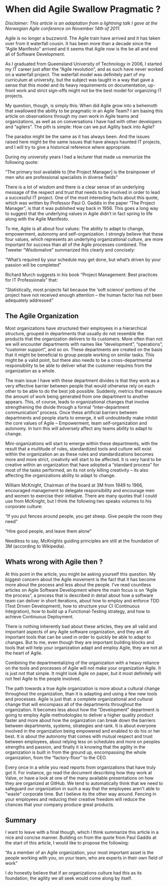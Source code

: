 When did Agile Swallow Pragmatic ?
==================================

_Disclaimer: This article is an adaptation from a lightning talk I gave at the Norwegian Agile conference on November 14th of 2011._

Agile is no longer a buzzword. The Agile train have arrived and it has taken over from it waterfall cousin. It has been more than a decade since the “Agile Manifesto” arrived and it seems that Agile now is the be all and end all of Software Development. 

As I graduated from Queensland University of Technology in 2006, I started my IT career just after the “Agile revolution”, and as such have never worked on a waterfall project. The waterfall model was definitely part of my curriculum at university, but the subject was taught in a way that gave a sense that this model and its heavy requirements on documentation, up-front work and strict sign-offs might not be the best model for organizing IT projects. 

My question, though, is simply this: When did Agile grow into a behemoth that swallowed the ability to be pragmatic in an Agile Team? I am basing this article on observations through my own work in Agile teams and organizations, as well as on conversations I have had with other developers and “agilers”. The pith is simple: How can we put Agility back into Agile? 

The paradox might be the same as it has always been. And the issues raised here might be the same issues that have always haunted IT projects, and I will try to give a historical reference where appropriate. 

During my university years I had a lecturer that made us memorize the following quote: 

  “The primary tool available to [the Project Manager] is the brainpower of men who are professional  specialists in diverse fields”

There is a lot of wisdom and there is a clear sense of an underlying message of the respect and trust that needs to be involved in order to lead a successful IT project. One of the most interesting facts about this quote, which was written by Professor Paul O. Gaddis in the paper “The Project Manager”, is that it was published way back in 1956. This goes a long way to suggest that the underlying values in Agile didn’t in fact spring to life along with the Agile Manifesto. 

To me, Agile is all about four values: The ability to adapt to change, empowerment, autonomy and self-organization. I strongly believe that these four values, which represents an underlying organizational culture, are more important for success than all of the Agile processes combined. The Tweeter “Wisdomalive” summarized this clearly and concisely: 

  “What’s required by your schedule may get done, but what’s driven by your passion will be completed”

Richard Murch suggests in his book “Project Management: Best practices for IT Professionals” that: 

  “Statistically, most projects fail because the ‘soft science’ portions of the project have not received enough attention – the human factor has not been adequately addressed” 

The Agile Organization
----------------------

Most organizations have structured their employees in a hierarchical structure, grouped in departments that usually do not resemble the products that the organization delivers to its customers. More often than not we will encounter departments with names like “development”, “operations”, “customer support”, and so on. These departments are created on the basis that it might be beneficial to group people working on similar tasks. This might be a valid point, but there also needs to be a cross-departmental responsibility to be able to deliver what the customer requires from the organization as a whole. 

The main issue I have with these department divides is that they work as a very effective barrier between people that would otherwise rely on each other to be able to do the best job possible. Suddenly, metrics that measure the amount of work being generated from one department to another appears. This, of course, leads to organizational changes that involve strengthening the divide through a formal “inter-department communication” process. Once these artificial barriers between departments and people starts to emerge, it will undoubtedly make inhibit the core values of Agile – Empowerment, team self-organization and autonomy. In turn this will adversely affect any teams ability to adapt to change. 

Mini-organizations will start to emerge within these departments, with the result that a multitude of rules, standardized tools and culture will exist within the organization an as these rules and standardizations becomes more and more strict, creativity will start to be affected. It is very hard to be creative within an organization that have adopted a “standard process” for most of the tasks performed, an its not only killing creativity – its also affecting the organizations ability to adapt to change.  

William McKnight, Chairman of the board at 3M from 1949 to 1966, encouraged management to delegate responsibility and encourage men and women to exercise their initiative.  There are many quotes that I could use from McKnight, but I think the following two speaks volumes to his corporate culture: 

  “If you put fences around people, you get sheep. Give people the room they need”

  “Hire good people, and leave them alone”

Needless to say, McKnights guiding principles are still at the foundation of 3M (according to Wikipedia).

Whats wrong with Agile then ? 
-----------------------------

At this point in the article, you might be asking yourself this question. My biggest concern about the Agile movement is the fact that it has become more about the process and less about the people. I’ve read countless articles on Agile Software Development where the main focus is on “Agile the process”, a process that is described in detail about how a software team can deliver in short iterations, about how to employ and enforce TDD (Test Driven Development), how to structure your CI (Continuous Integration), how to build up a Functional-Testing strategy, and how to achieve Continuous Deployment. 

There is nothing inherently bad about these articles, they are all valid and important aspects of any Agile software organization, and they are all important tools that can be used in order to quickly be able to adapt to changes. But to me, even though they are important building blocks and tools that will help your organization adapt and employ Agile, they are not at the heart of Agile.  

Combining the departmentalizing of the organization with a heavy reliance on the tools and processes of Agile will not make your organization Agile. It is just not that simple. It might look Agile on paper, but it most definitely will not feel Agile to the people involved. 

The path towards a true Agile organization is more about a cultural change throughout the organization, than it is adapting and using a few new tools and processes. Agile is just that: a complete organizational and cultural change that will encompass all of the departments throughout the organization. It becomes less about how the “Development” department is going to employ Agile methodologies to deliver a higher quality product faster and more about how the organization can break down the barriers between departments, systems, strategies and rank. It is about everyone involved in the organization being empowered and enabled to do his or her best. It is about the autonomy that comes with mutual respect and trust between employees, about relying less on schedules and more on peoples strengths and passion, and finally it is knowing that the agility in the organization is built in from the ground up, encompassing the whole organization, from the “factory-floor” to the CEO. 

Every once in a while you read reports from organizations that have truly got it. For instance, go read the document describing how they work at Valve, or have a look at one of the many available presentations on how they are organized at GitHub. We tend to automatically think that we need to safeguard our organization in such a way that the employees aren't able to "waste" corporate time. But I believe its the other way around. Fencing in your employees and reducing their creative freedom will reduce the chances that your company produce great products. 

Summary
-------
I want to leave with a final though, which I think summarize this article in a nice and concise manner. Building on from the quote from Paul Gaddis at the start of this article, I would like to propose the following: 

  “As a member of an Agile organization, your most important asset is the people working with you, on your team, who are experts in their own field of work”

I do honestly believe that if an organizations culture had this as its foundation, the agility we all seek would come along by itself. 